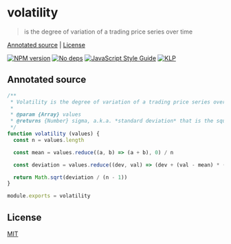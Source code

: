 # volatility

> is the degree of variation of a trading price series over time

[Annotated source](#annotated-source) |
[License](#license)

[![NPM version](https://badge.fury.io/js/volatility.svg)](http://badge.fury.io/js/volatility)
[![No deps](https://img.shields.io/badge/dependencies-none-green.svg)](https://github.com/fibo/volatility)
[![JavaScript Style Guide](https://img.shields.io/badge/code_style-standard-brightgreen.svg)](https://standardjs.com)
[![KLP](https://img.shields.io/badge/kiss-literate-orange.svg)](http://g14n.info/kiss-literate-programming)

## Annotated source

```javascript
/**
 * Volatility is the degree of variation of a trading price series over time.
 *
 * @param {Array} values
 * @returns {Number} sigma, a.k.a. *standard deviation* that is the square root of the values *variance*
 */
function volatility (values) {
  const n = values.length

  const mean = values.reduce((a, b) => (a + b), 0) / n

  const deviation = values.reduce((dev, val) => (dev + (val - mean) * (val - mean)), 0)

  return Math.sqrt(deviation / (n - 1))
}

module.exports = volatility
```

## License

[MIT](http://g14n.info/mit-license/)

